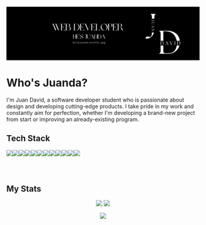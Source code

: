 <a target="_blank" href="https://heisjuanda.netlify.app/">
  <p align="left"> 
    <img src="https://github.com/heisjuanda/heisjuanda/blob/main/Front-end.png" alt="HeIsJuanDa Banner" /> 
  </p>
</a>

# Who's Juanda? 

I'm Juan David, a software developer student who is passionate about design and developing cutting-edge products. I take pride in my work and constantly aim for perfection, whether I'm developing a brand-new project from start or improving an already-existing program.

## Tech Stack

<section align=center style="display:flex; flex-direction:row; flex-wrap:wrap;">
  
  <article style="display:flex; flex-direction:column;">
    <img height=60px src="https://user-images.githubusercontent.com/63882053/226981177-e522313d-50c1-4667-b0d6-94e521bec367.png"> 
  </article>
    
  <article style="display:flex; flex-direction:column;"> 
    <img height=60px src="https://user-images.githubusercontent.com/63882053/226982992-3fa3708f-b90f-44f1-b719-ec8e9ef6903e.png"> 
  </article>
    
  <article style="display:flex; flex-direction:column;"> 
    <img height=60px src="https://user-images.githubusercontent.com/63882053/226981390-2325d364-88b7-486f-b5b3-3690e1ad7b9a.png"> 
  </article>
  
  <article style="display:flex; flex-direction:column;"> 
    <img height=60px src="https://user-images.githubusercontent.com/63882053/226982516-ce8cb328-729b-4b15-85be-f473fd8c5d96.png"> 
  </article>
    
  <article style="display:flex; flex-direction:column;"> 
    <img height=60px src="https://user-images.githubusercontent.com/63882053/226981902-65baf892-fbe1-41c2-a9cc-abdba5c2fe82.png">
  </article>

  <article style="display:flex; flex-direction:column;"> 
   <img height=60px src="https://user-images.githubusercontent.com/63882053/226983746-2971c55b-b93f-4719-8aa1-151c298e5933.png">
  </article>

  <article style="display:flex; flex-direction:column;"> 
   <img height=60px src="https://user-images.githubusercontent.com/63882053/226985245-27899061-1e24-4183-afc8-0047c341030b.png">
  </article>

  <article style="display:flex; flex-direction:column;"> 
   <img height=60px src="https://user-images.githubusercontent.com/63882053/226984805-3d587c7d-1ab1-46bd-9d2c-4f90ad931519.png"> 
  </article>

  <article style="display:flex; flex-direction:column;"> 
   <img height=60px src="https://user-images.githubusercontent.com/63882053/226984995-d66cd7aa-2dbf-4e15-83ae-d8aba9b419b0.png"> 
  </article>

  <article style="display:flex; flex-direction:column;"> 
   <img height=60px src="https://user-images.githubusercontent.com/63882053/228912875-eef675ce-9868-4f76-bb80-a3ed1662a011.png">
  </article>

  <article style="display:flex; flex-direction:column;"> 
    <img height=60px src="https://user-images.githubusercontent.com/63882053/228914507-8d19eb19-40aa-42dc-8568-d5ce92d3ac55.png"> 
  </article>

  <article style="display:flex; flex-direction:column;"> 
   <img height=60px src="https://user-images.githubusercontent.com/63882053/238164013-99cfbb4d-1160-4876-9a89-ad504f0ed389.png">  
  </article>
</section>

## My Stats

<p align = "center">
  <img  src = "https://github-readme-stats.vercel.app/api?username=heisjuanda&show_icons=true&theme=dark&line_height=27">
  <img src = "https://github-readme-stats.vercel.app/api/top-langs/?username=heisjuanda&hide=html,css,java,shaderlab,kotlin,hlsl&theme=dark">
</p>

<p align = "center">
 <img  src="https://github-readme-streak-stats.herokuapp.com/?user=heisjuanda&show_icons=true&locale=en&layout=compact&theme=dark&line_height=0" />
</p> 
